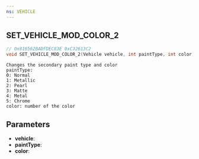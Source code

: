 ```yaml
---
ns: VEHICLE
---
```

## SET_VEHICLE_MOD_COLOR_2

```c
// 0x816562BADFDEC83E 0xC32613C2
void SET_VEHICLE_MOD_COLOR_2(Vehicle vehicle, int paintType, int color);
```

```
Changes the secondary paint type and color  
paintType:  
0: Normal  
1: Metallic  
2: Pearl  
3: Matte  
4: Metal  
5: Chrome  
color: number of the color  
```

## Parameters
* **vehicle**: 
* **paintType**: 
* **color**: 

